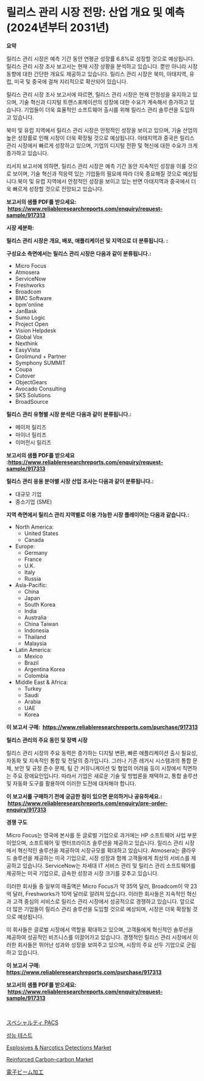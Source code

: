 <p><h1>릴리스 관리 시장 전망: 산업 개요 및 예측 (2024년부터 2031년)</h1></p><p><strong>요약</strong></p>
<p><p>릴리스 관리 시장은 예측 기간 동안 연평균 성장률 6.8%로 성장할 것으로 예상됩니다. 릴리스 관리 시장 조사 보고서는 현재 시장 상황을 분석하고 있습니다. 뿐만 아니라 시장 동향에 대한 간단한 개요도 제공하고 있습니다. 릴리스 관리 시장은 북미, 아태지역, 유럽, 미국 및 중국에 걸쳐 지리적으로 확산되어 있습니다.</p><p>릴리스 관리 시장 조사 보고서에 따르면, 릴리스 관리 시장은 현재 안정성을 유지하고 있으며, 기술 혁신과 디지털 트랜스포메이션의 성장에 대한 수요가 계속해서 증가하고 있습니다. 기업들이 더욱 효율적인 소프트웨어 출시를 위해 릴리스 관리 솔루션을 도입하고 있습니다.</p><p>북미 및 유럽 지역에서 릴리스 관리 시장은 안정적인 성장을 보이고 있으며, 기술 산업의 높은 성장률로 인해 시장이 더욱 확장될 것으로 예상됩니다. 아태지역과 중국은 릴리스 관리 시장에서 빠르게 성장하고 있으며, 기업의 디지털 전환 및 혁신에 대한 수요가 크게 증가하고 있습니다.</p><p>리서치 보고서에 의하면, 릴리스 관리 시장은 예측 기간 동안 지속적인 성장을 이룰 것으로 보이며, 기술 혁신과 적응력 있는 기업들의 필요에 따라 더욱 중요해질 것으로 예상됩니다.북미 및 유럽 지역에서 안정적인 성장을 보이고 있는 반면 아태지역과 중국에서 더욱 빠르게 성장할 것으로 전망되고 있습니다.</p></p>
<p><strong>보고서의 샘플 PDF를 받으세요: &nbsp;<a href="https://www.reliableresearchreports.com/enquiry/request-sample/917313">https://www.reliableresearchreports.com/enquiry/request-sample/917313</a></strong></p>
<p><strong>시장 세분화:</strong></p>
<p><strong> 릴리스 관리 시장은 개요, 배포, 애플리케이션 및 지역으로 더 분류됩니다. :</strong></p>
<p><strong>구성요소 측면에서는 릴리스 관리 시장은 다음과 같이 분류됩니다.:</strong></p>
<p><ul><li>Micro Focus</li><li>Atmosera</li><li>ServiceNow</li><li>Freshworks</li><li>Broadcom</li><li>BMC Software</li><li>bpm'online</li><li>JanBask</li><li>Sumo Logic</li><li>Project Open</li><li>Vision Helpdesk</li><li>Global Vox</li><li>Nexthink</li><li>EasyVista</li><li>Grolimund + Partner</li><li>Symphony SUMMIT</li><li>Coupa</li><li>Cutover</li><li>ObjectGears</li><li>Avocado Consulting</li><li>SKS Solutions</li><li>BroadSource</li></ul></p>
<p><strong> 릴리스 관리 유형별 시장 분석은 다음과 같이 분류됩니다.:</strong></p>
<p><ul><li>메이저 릴리즈</li><li>마이너 릴리즈</li><li>이머전시 릴리즈</li></ul></p>
<p><strong>보고서의 샘플 PDF를 받으세요 :<a href="https://www.reliableresearchreports.com/enquiry/request-sample/917313">https://www.reliableresearchreports.com/enquiry/request-sample/917313</a></strong></p>
<p><strong> 릴리스 관리 응용 분야별 시장 산업 조사는 다음과 같이 분류됩니다.:</strong></p>
<p><ul><li>대규모 기업</li><li>중소기업 (SME)</li></ul></p>
<p><strong>지역 측면에서 릴리스 관리 지역별로 이용 가능한 시장 플레이어는 다음과 같습니다.:</strong></p>
<p><ul>
    <li>
        North America:
        <ul>
            <li>United States</li>
            <li>Canada</li>
        </ul>
    </li>
    <li>
        Europe:
        <ul>
            <li>Germany</li>
            <li>France</li>
            <li>U.K.</li>
            <li>Italy</li>
            <li>Russia</li>
        </ul>
    </li>
    <li>
        Asia-Pacific:
        <ul>
            <li>China</li>
            <li>Japan</li>
            <li>South Korea</li>
            <li>India</li>
            <li>Australia</li>
            <li>China Taiwan</li>
            <li>Indonesia</li>
            <li>Thailand</li>
            <li>Malaysia</li>
        </ul>
    </li>
    <li>
        Latin America:
        <ul>
            <li>Mexico</li>
            <li>Brazil</li>
            <li>Argentina Korea</li>
            <li>Colombia</li>
        </ul>
    </li>
    <li>
        Middle East & Africa:
        <ul>
            <li>Turkey</li>
            <li>Saudi</li>
            <li>Arabia</li>
            <li>UAE</li>
            <li>Korea</li>
        </ul>
    </li>
    </ul></p>
<p><strong>이 보고서 구매: &nbsp;<a href="https://www.reliableresearchreports.com/purchase/917313">https://www.reliableresearchreports.com/purchase/917313</a></strong></p>
<p><strong>릴리스 관리의 주요 동인 및 장벽 시장</strong></p>
<p><p>릴리스 관리 시장의 주요 동력은 증가하는 디지털 변환, 빠른 애플리케이션 출시 필요성, 자동화 및 지속적인 통합 및 전달의 증가입니다. 그러나 기존 레거시 시스템과의 통합 문제, 보안 및 규정 준수 문제, 팀 간 커뮤니케이션 및 협업의 어려움 등이 시장에서 직면하는 주요 장애요인입니다. 따라서 기업은 새로운 기술 및 방법론을 채택하고, 통합 솔루션 및 자동화 도구를 활용하여 이러한 도전에 대처해야 합니다.</p></p>
<p><strong>이 보고서를 구매하기 전에 궁금한 점이 있으면 문의하거나 공유하세요.: &nbsp;<a href="https://www.reliableresearchreports.com/enquiry/pre-order-enquiry/917313">https://www.reliableresearchreports.com/enquiry/pre-order-enquiry/917313</a></strong></p>
<p><strong>경쟁 구도</strong></p>
<p><p>Micro Focus는 영국에 본사를 둔 글로벌 기업으로 과거에는 HP 소프트웨어 사업 부문이었으며, 소프트웨어 및 엔터프라이즈 솔루션을 제공하고 있습니다. 릴리스 관리 시장에서 혁신적인 솔루션을 제공하여 시장규모를 확대하고 있습니다. Atmosera는 클라우드 솔루션을 제공하는 미국 기업으로, 시장 성장과 함께 고객들에게 최상의 서비스를 제공하고 있습니다. ServiceNow는 차세대 IT 서비스 관리 및 릴리스 관리 소프트웨어를 제공하는 미국 기업으로, 급속한 성장과 시장 크기를 갖추고 있습니다.</p><p>이러한 회사들 중 일부의 매출액은 Micro Focus가 약 35억 달러, Broadcom이 약 23억 달러, Freshworks가 10억 달러로 알려져 있습니다. 이러한 회사들은 지속적인 혁신과 고객 중심의 서비스로 릴리스 관리 시장에서 성공적으로 경쟁하고 있습니다. 앞으로 더 많은 기업들이 릴리스 관리 솔루션을 도입할 것으로 예상되며, 시장은 더욱 확장될 것으로 예상됩니다.</p><p>이 회사들은 글로벌 시장에서 역할을 확대하고 있으며, 고객들에게 혁신적인 솔루션을 제공하여 성공적인 비즈니스를 이끌어가고 있습니다. 경쟁적인 릴리스 관리 시장에서 이러한 회사들은 뛰어난 성과와 성장을 보여주고 있으며, 시장의 주요 선두 기업으로 군림하고 있습니다.</p></p>
<p><strong>이 보고서 구매: &nbsp; <a href="https://www.reliableresearchreports.com/purchase/917313">https://www.reliableresearchreports.com/purchase/917313</a></strong></p>
<p><strong>보고서의 샘플 PDF를 받으세요: &nbsp;<a href="https://www.reliableresearchreports.com/enquiry/request-sample/917313">https://www.reliableresearchreports.com/enquiry/request-sample/917313</a></strong><strong></strong></p>
<p>&nbsp;</p>
<p><p><a href="https://github.com/joaejkdzgyljvo6/Market-Research-Report-List-1/blob/main/4649247183222.md">スペシャルティ PACS</a></p><p><a href="https://github.com/vsap75a286l/Market-Research-Report-List-1/blob/main/7603489183277.md">성능 테스트</a></p><p><a href="https://github.com/seekum/Market-Research-Report-List-1/blob/main/explosives-narcotics-detections-market.md">Explosives & Narcotics Detections Market</a></p><p><a href="https://issuu.com/reportprime-2/docs/reinforced-carboncarbon-market-size-2030.pptx">Reinforced Carbon–carbon Market</a></p><p><a href="https://github.com/ppmazlotr77499/Market-Research-Report-List-1/blob/main/6704016183221.md">電子ビーム加工</a></p></p>
